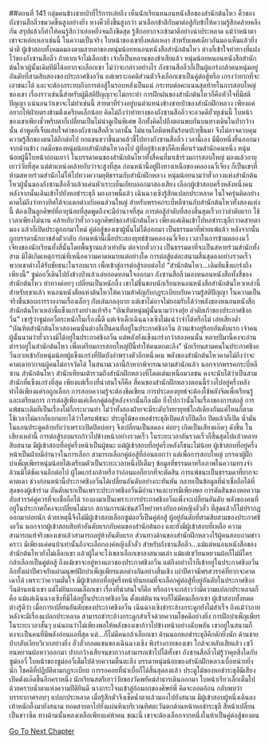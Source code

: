 ##ตอนที่ 141 กลุ่มคนข้างชายป่าที่ไร้การเอ่ยถึง
เห็นนักเรียนหนอนหนังสือของสำนักต้นไหว คิ้วของถังซานสือลิ่วขมวดขึ้นสูงอย่างยิ่ง หางคิ้วยิ่งขึ้นสูงกว่า มาเลือกข้าสิกับมาต่อสู้กับข้าให้ความรู้สึกคล้ายคลึงกัน สรุปแล้วก็ทำให้คนรู้สึกว่าเย่อหยิ่งจนถึงขีดสุด รู้สึกอยากจะเข้ามาตีอย่างน่าประหลาด แม้ว่าหน้าตาเขาจะหล่อเหลาเช่นนี้ ในความเป็นจริง ใบหน้าของเขายิ่งหล่อเหลา สำหรับเพศเดียวกันมองเห็นแล้วยิ่งน่าตี
ผู้เข้าสอบทั้งหมดมองตามสายตาของหนุ่มน้อยหนอนหนังสือสำนักต้นไหว ต่างก็เข้าใจท่าทางที่แฝงไว้ของถังซานสือลิ่ว ถ้าหากเจ้าไม่เลือกข้า เจ้าก็เป็นหลานของข้าเสียแล้ว
หนุ่มน้อยหนอนหนังสือสำนักต้นไหวผู้นั้นเดิมทีมิได้อยากจะเลือกเขา ไม่ว่าจะกล่าวอย่างไร ถังซานสือลิ่วก็เป็นผู้แกร่งกล้าคนหนุ่มอยู่อันดับที่สามสิบสองของประกาศชิงอวิ๋น แต่เพราะอคติส่วนตัวจึงเลือกเขาเป็นคู่ต่อสู้หรือ เกรงว่ายากที่จะเอาชนะได้ และจะต้องกระทบถึงการต่อสู้ในรอบหลังเป็นแน่ กระทบต่อคะแนนสุดท้ายในการสอบใหญ่ของเขา เรื่องราวเช่นนี้สำหรับผู้มีสติปัญญาจะไม่กระทำ การฝึกฝนของสำนักต้นไหวก็คือหัวใจที่มีสติปัญญา แน่นอนว่าเขาจะไม่ทำเช่นนี้ สายตาที่ร่วงอยู่บนตำแหน่งข้างชายป่าของสำนักฝึกหลวง เพียงแค่อยากให้ฝ่ายตรงข้ามตึงเครียดเล็กน้อย คิดไม่ถึงว่าท่าทางของถังซานสือลิ่วจะอวดดียั่วยุเช่นนี้ ใบหน้าของเขาเพียงชั่วพริบตาก็เปลี่ยนเป็นไม่น่าดูเป็นพิเศษ อีกทั้งคิดไปถึงตอนพบกันบนทางเดินในป่ากว้างนั่น คำพูดที่เจ็บแสบใจดำของถังซานสือลิ่วเวลานั้น ไม่นานโลหิตพลันร้อนปะทุขึ้นมา จึงไม่อาจควบคุมความรู้สึกของตนได้อีกต่อไป ยกแขนขวาขึ้นมาแล้วชี้ไปทางถังซานสือลิ่ว
เวลานี้เอง มีมือหนึ่งยื่นออกมาจากด้านข้าง กดมือของหนุ่มน้อยสำนักต้นไหวลงไป ผู้ที่อยู่ข้างเขาก็คือเพื่อนร่วมสำนักคนหนึ่ง หนุ่มน้อยผู้นี้ใบหน้าอ่อนเยาว์ ในบรรดาคนของสำนักต้นไหวทั้งสี่คนที่มาเข้าร่วมการสอบใหญ่ มองแล้วอายุเยาว์วัยที่สุด แต่ตำแหน่งคล้ายกับว่าจะสูงที่สุด ก่อนหน้านี้อยู่ฝั่งทางเหนือของคลองฉวี่เจียง ก็เป็นเขาที่ห้ามสหายร่วมสำนักไม่ให้ไปทวงความยุติธรรมกับสำนักฝึกหลวง
หนุ่มน้อยนามว่าฮั่วกวงแห่งสำนักต้นไหวผู้นั้นมองถังซานสือลิ่วแล้วแค่นหัวเราะเย็นเยียบออกมาสองเสียง เลือกผู้เข้าสอบครึ่งหลังหนึ่งคน หลังจากนั้นเดินเข้าไปยังหอชำระธุลี
มองภาพนี้แล้ว เฉินฉางเซิงรู้สึกแปลกประหลาด ในใจครุ่นคิดอย่างคาดไม่ถึงว่าทางทิศใต้จะแตกต่างกับคนส่วนใหญ่ สำหรับพรรคกระบี่หลีซานกับสำนักต้นไหวทั้งสองแห่งนี้ ต้องเป็นลูกศิษย์ที่อายุน้อยที่สุดพูดถึงจะมีอำนาจที่สุด
การต่อสู้ลำดับที่สองสิ้นสุดเร็วกว่าลำดับแรก ใช้เวลาเพียงไม่นาน คล้ายกับว่าฮั่วกวงลูกศิษย์ของสำนักต้นไหว เพียงแค่เดินเข้าไปหอชำระธุลีกวาดสายตามอง แล้วก็เปิดประตูออกมาใหม่ คู่ต่อสู้ของเขาผู้นั้นไม่ได้ออกมา เป็นธรรมดาที่พ่ายแพ้แล้ว หลังจากนั้นถูกบรรดานักบวชส่งตัวกลับ
ก่อนหน้านี้เมื่อประลองยุทธ์ข้ามคลองฉวี่เจียง เวลาในการข้ามคลองฉวี่เจียงของนักเรียนทั้งสี่นั้นโดยพื้นฐานแล้วเท่ากัน ต่อจากฮั่วกวง เป็นธรรมดาที่จะเป็นสหายร่วมสำนักทั้งสาม มิได้เกิดเหตุการณ์ที่เหนือความคาดหมายแต่อย่างใด การต่อสู้แต่ละสนามสิ้นสุดลงอย่างรวดเร็ว พวกเขาต่างได้รับชัยชนะในรอบแรก เพื่อเข้าสู่การต่อสู้รอบต่อไป
“สำนักต้นไหว...เดิมทีแข็งแกร่งถึงเพียงนี้” ซูม่ออวี๋เดินไปยังข้างป่าแล้วเอ่ยถอดทอนใจออกมา
ถังซานสือลิ่วมองหนอนหนังสือทั้งสี่ของสำนักต้นไหว ท่าทางค่อยๆ เปลี่ยนเป็นหนักอึ้ง เขาไม่ชื่นชอบนักเรียนหนอนหนังสือสำนักต้นไหวเหล่านี้ สำหรับเขาแล้ว หนอนหนังสือแห่งต้นไหวให้ความสำคัญกับกฎระเบียบกับความรู้สติปัญญา ในความเป็นจริงชื่นชอบการรายงานเรื่องเล็กๆ กับเล่นกลอุบาย แต่เขาไม่อาจไม่ยอมรับได้ว่าพลังของหนอนหนังสือสำนักต้นไหวเหล่านี้แข็งแกร่งอย่างแท้จริง
“บัณฑิตหนุ่มผู้นั้นนามว่าจงฮุ่ย ลำดับเก้าของประกาศชิงอวิ๋น”
เขารู้ว่าซูม่ออวี๋ตระหนักในเรื่องนี้ดี แต่เจ้าเด็กเฉินฉางเซิงไม่แน่ว่าจำได้หรือไม่ เอ่ยเสียงต่ำ “บัณฑิตสำนักต้นไหวสองคนนั่นต่างก็เป็นคนที่อยู่ในประกาศชิงอวิ๋น ล้วนเข้าอยู่ร้อยอันดับแรก เจ้าคนผู้นั้นนามว่าฮั่วกวงมิได้อยู่ในประกาศชิงอวิ๋น แต่พลังยังแข็งแกร่งกว่าสองคนนั้น หลายปีมานี้คงจะอ่านตำราอยู่ในสำนักต้นไหว เพื่อเตรียมการสอบใหญ่ปีนี้ทำให้คนตกตะลึง”
นักเรียนสามคนในประกาศชิงอวิ๋นบวกเข้ากับหนุ่มน้อยผู้แข็งแกร่งที่ปิดบังอำพรางตัวอีกหนึ่งคน พลังของสำนักต้นไหวคาดไม่ถึงว่าจะคาดเดายากจนผู้คนไม่อาจวัดได้ ในสนามเวลานี้ถ้าหากพิจารณาตามสำนักแล้ว นอกจากพรรคกระบี่หลีซาน สำนักต้นไหว สำนักเทียนเต้ารวมถึงสำนักฝึกหลวงที่โดดเด่นเหนือมวลชน คงจะนับได้ว่าเป็นสามสำนักที่แข็งแกร่งที่สุด
เพียงแต่เรื่องที่น่าสนใจก็คือ สี่คนของสำนักฝึกหลวงตอนนี้ร่วงไปอยู่ครึ่งหลัง ทำได้เพียงแค่รอถูกเลือก
การสอบความรู้จะต้องขีดเขียน การประลองยุทธ์จะต้องใช้พลังจิตเพื่อเรียนรู้และเตรียมการ การต่อสู้เพียงแค่เลือกคู่ต่อสู้หลังจากนั้นก็ลงมือ ยิ่งไปกว่านั้นในเรื่องของการต่อสู้ การแพ้ชนะเดิมทีเป็นเรื่องไม่กี่กระบวนท่า ไม่ว่าทั้งสองฝ่ายจะมีระดับวิทยายุทธ์ใกล้เคียงกันแค่ไหนก็ตาม ใช้เวลาไม่มากก็แยกแยะได้ว่าใครแพ้ชนะ
ประตูไม้ของหอชำระธุลีเปิดแล้วก็ปิดอีก ปิดแล้วก็เปิด น้ำมันในแกนประตูคล้ายกับว่าเพราะเปิดปิดบ่อยๆ จึงเปลี่ยนเป็นลดลง ค่อยๆ เกิดเป็นเสียงแอ๊ดๆ ดังขึ้น ในเสียงเหล่านี้ การต่อสู้รอบแรกก้าวไปข้างหน้าอย่างรวดเร็ว ในระยะเวลาอันรวดเร็วก็สิ้นสุดไปแล้วหลายสิบสนาม มีผู้เข้าสอบที่อยู่ครึ่งหน้าเป็นผู้ชนะ แต่ผู้เข้าสอบที่อยู่ครึ่งหลังก็ชนะไม่น้อย
ผู้เข้าสอบที่อยู่ครึ่งหน้าเป็นฝ่ายมีอำนาจในการเลือก สามารถเลือกคู่ต่อสู้ที่อ่อนแอกว่า แต่เพื่อการสอบใหญ่ บรรดาผู้ฝึกบำเพ็ญเพียรหนุ่มน้อยได้เตรียมตัวเป็นระยะเวลาหนึ่งปีเต็มๆ ข้อมูลที่ธรรมดาหรือภาพในความทรงจำล้วนมิได้ชัดเจนอีกต่อไป ผู้ใดแกร่งกล้าหรือว่าอ่อนแอก็ยากที่จะตัดสิน การแพ้ชนะเป็นธรรมดาที่ยากจะคาดเดา
ช่วงก่อนหน้านี้ประกาศชิงอวิ๋นได้เปลี่ยนอันดับอย่างกะทันหัน กลายเป็นข้อมูลที่น่าเชื่อถือได้ที่สุดของผู้เข้าร่วม อันดับแรกเป็นเพราะประกาศชิงอวิ๋นมีอำนาจและบารมีเพียงพอ การตัดสินของหอความลับสวรรค์คู่ควรที่จะเชื่อถือได้ รองลงมาเป็นเพราะการประกาศชิงอวิ๋นเพิ่งจะเปลี่ยนอันดับ พลังของคนที่อยู่ในประกาศก็คงจะเปลี่ยนไม่มาก สถานการณ์เช่นสวีโหย่วหรงกับองค์หญิงลั่วลั่ว ที่สุดแล้วก็ไม่ปรากฏออกมาบ่อยนัก
ด้วยเหตุนี้จึงไม่มีผู้เข้าสอบเลือกซูม่ออวี๋เป็นคู่ต่อสู้ ผู้อยู่อันดับที่สามสิบสามของประกาศชิงอวิ๋น นอกจากผู้เข้าสอบสิบห้าอันดับแรกกับคนของสำนักต้นถง และยังมีผู้เข้าสอบที่เหลือ ความสามารถแท้จริงของเขาแล้วสามารถอยู่ห้าอันดับแรก ส่วนทางด้านของสำนักฝึกหลวงไร้ผู้คนสอบถามข่าวคราว มีเพียงแค่คนบ้าเท่านั้นถึงจะเลือกองค์หญิงลั่วลั่ว สำหรับถังซานสือลิ่ว...แม้แต่หนอนหนังสือของสำนักต้นไหวยังไม่เลือกเขา แล้วผู้ใดจะโง่เขลาเลือกเขาลงสนามเล่า
แม้แต่เซวียนหยวนผ้อก็ไม่มีใครกล้าเลือกเป็นคู่ต่อสู้ ถึงแม้เขาจะอยู่หางแถวของประกาศชิงอวิ๋น แต่ถึงอย่างไรก็เข้าอยู่ในประกาศชิงอวิ๋น อีกทั้งเผ่าปีศาจกับเผ่ามนุษย์ฝึกบำเพ็ญเพียรแตกต่างกันอย่างสิ้นเชิง เผ่าปีศาจมีพรสวรรค์ที่ยากจะคาดเดาได้ เพราะว่าความมั่นใจ มีผู้เข้าสอบที่อยู่ครึ่งหน้ายินยอมที่จะเลือกคู่ต่อสู้ที่อยู่อันดับในประกาศชิงอวิ๋นด้านหน้าเขา แต่ไม่ยินยอมเลือกเขา
เรื่องที่น่าสนใจก็คือ หรืออาจจะกล่าวว่ามีความแปลกประหลาดก็คือ แม้แต่เฉินฉางเซิงที่มิได้อยู่ในประกาศชิงอวิ๋น ตั้งแต่ต้นจนจบก็ไม่มีคนเลือกเขา
ผู้เข้าสอบทั้งหมดต่างรู้ดีว่า เมื่อการเปลี่ยนอันดับของประกาศชิงอวิ๋น เฉินฉางเซิงชำระล้างกระดูกยังไม่สำเร็จ ถึงแม้ว่าภายหลังจะมีเรื่องแปลกประหลาด สามารถชำระล้างกระดูกสำเร็จด้วยความโชคดีอย่างยิ่ง การฝึกบำเพ็ญเพียรในระยะเวลาสั้นๆ แน่นอนว่าไม่เพียงพอให้พลังของเขาก้าวไปข้างหน้าอย่างฉับพลัน เขาอยู่ในสนามก็คงจะเป็นคนที่มีพลังอ่อนแอที่สุด แต่...ก็ไม่มีคนกล้าเลือกเขา
ด้านนอกหอชำระธุลีคึกคักยิ่งนัก ด้านชายป่ากลับเงียบวิเวกอย่างยิ่ง
ลั่วลั่วกอดแขนของเฉินฉางเซิง พิงร่างกายของเขา ใกล้จะหลับเสียแล้ว
เซวียนหยวนผ้อหาวออกมา ปากกว้างเสียจนขากวางสามารถเข้าไปได้ทั้งขา
ถังซานสือลิ่วไม่รู้ว่าคุยสิ่งใดกับซูม่ออวี๋ ใบหน้าของซูม่ออวี๋เต็มไปด้วยความตื่นตะลึง
บรรดาหนุ่มน้อยของสำนักฝึกหลวงเบื่อหน่ายยิ่งนัก
โชคดีที่ปฏิบัติตามกฎระเบียบ การรอคอยที่น่าเบื่อก็ได้สิ้นสุดลงแล้ว
ประตูไม้ของหอชำระธุลีมีเสียงเปิดดังแอ๊ดขึ้นอีกคราหนึ่ง นักเรียนสตรีเยาว์วัยของวัดพยัคฆ์ลำธารเดินออกมา ใบหน้าเรียวเล็กเต็มไปด้วยคราบน้ำตาแห่งความปีติยินดี นางกระโจนเข้าสู่อ้อมอกของศิษย์พี่ คิดจะออดอ้อน กลับพบว่าบรรยากาศรอบๆ แปลกประหลาด เมื่อรู้สึกตัวจึงเช็ดน้ำตาแล้วมองไปยังสนาม
มีผู้เข้าสอบผู้หนึ่งเดินลงเท้าหนักอึ้งมายังสนาม ทอดสายตาไปยังแผ่นหินบริเวณทิศตะวันตกด้านหน้าหอชำระธุลี สีหน้าเปลี่ยนเป็นขาวซีด
ทางด้านนั้นหลงเหลือเพียงแค่ห้าคน ขณะนี้ เขาจะต้องเลือกจากหนึ่งในห้าเป็นคู่ต่อสู้ของตน




[Go To Next Chapter]( ./143.md)